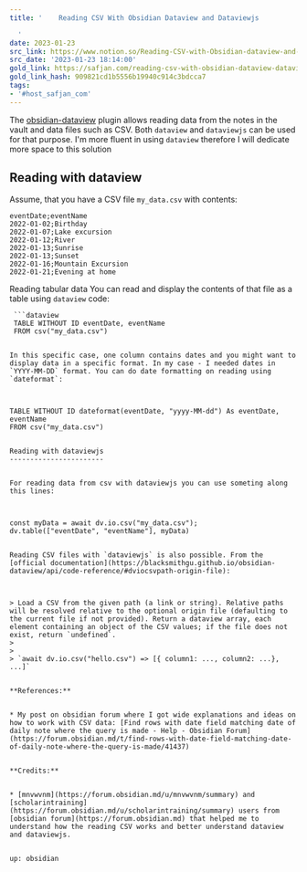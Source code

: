 ```yaml
---
title: '    Reading CSV With Obsidian Dataview and Dataviewjs

  '
date: 2023-01-23
src_link: https://www.notion.so/Reading-CSV-with-Obsidian-dataview-and-dataviewjs-5e9eec28bae849938ee27ae24260fe8f
src_date: '2023-01-23 18:14:00'
gold_link: https://safjan.com/reading-csv-with-obsidian-dataview-dataviewjs/
gold_link_hash: 909821cd1b5556b19940c914c3bdcca7
tags:
- '#host_safjan_com'
---
```



The [obsidian-dataview](https://github.com/blacksmithgu/obsidian-dataview) plugin allows reading data from the notes in the vault and data files such as CSV. Both `dataview` and `dataviewjs` can be used for that purpose. I'm more fluent in using `dataview` therefore I will dedicate more space to this solution


Reading with dataview
---------------------


Assume, that you have a CSV file `my_data.csv` with contents:



```
eventDate;eventName
2022-01-02;Birthday
2022-01-07;Lake excursion
2022-01-12;River
2022-01-13;Sunrise
2022-01-13;Sunset
2022-01-16;Mountain Excursion
2022-01-21;Evening at home

```

Reading tabular data
You can read and display the contents of that file as a table using `dataview` code:



```
 ```dataview
 TABLE WITHOUT ID eventDate, eventName
 FROM csv("my_data.csv")
 ```

```

In this specific case, one column contains dates and you might want to display data in a specific format. In my case - I needed dates in `YYYY-MM-DD` format. You can do date formatting on reading using `dateformat`:



```
 ```dataview
 TABLE WITHOUT ID dateformat(eventDate, "yyyy-MM-dd") As eventDate, eventName
 FROM csv("my_data.csv")
 ```

```

Reading with dataviewjs
-----------------------


For reading data from csv with dataviewjs you can use someting along this lines:



```
 ```dataviewjs
 const myData = await dv.io.csv("my_data.csv");
 dv.table(["eventDate", "eventName"], myData)
 ```

```

Reading CSV files with `dataviewjs` is also possible. From the [official documentation](https://blacksmithgu.github.io/obsidian-dataview/api/code-reference/#dviocsvpath-origin-file):



> Load a CSV from the given path (a link or string). Relative paths will be resolved relative to the optional origin file (defaulting to the current file if not provided). Return a dataview array, each element containing an object of the CSV values; if the file does not exist, return `undefined`.
> 
> 
> `await dv.io.csv("hello.csv") => [{ column1: ..., column2: ...}, ...]`


**References:**


* My post on obsidian forum where I got wide explanations and ideas on how to work with CSV data: [Find rows with date field matching date of daily note where the query is made - Help - Obsidian Forum](https://forum.obsidian.md/t/find-rows-with-date-field-matching-date-of-daily-note-where-the-query-is-made/41437)


**Credits:**


* [mnvwvnm](https://forum.obsidian.md/u/mnvwvnm/summary) and [scholarintraining](https://forum.obsidian.md/u/scholarintraining/summary) users from [obsidian forum](https://forum.obsidian.md) that helped me to understand how the reading CSV works and better understand dataview and dataviewjs.


up: obsidian